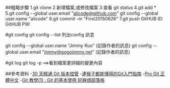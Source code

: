 ##粗略步驟
1.git clone
2.新增檔案,或修改檔案
3.查看 git status
4.git add *
5.git config --global user.email "alicode@github.com"
  git config --global user.name  "alicode"
6.git commit -m "First20150626"
7.git push 
GitHUB ID:
GitHUB PW:

#git config
git config --list   列出config 訊息

git config --global user.name "Jimmy Kuo" (記錄作者的訊息)
git config --global user.email "jimmy@gogojimmy.net" (記錄作者的訊息)

#git log
git log -p    ==>看到檔案更詳細的變更內容

##參考資料
-[30 天精通 Git 版本控管](https://github.com/doggy8088/Learn-Git-in-30-days)
-[連猴子都能懂得的Git入門指南](http://backlogtool.com/git-guide/tw/)
-[Pro Git 正體中文](http://git-scm.com/book/zh-tw/v1)
-[Git 教學(1) : Git 的基本使用 好麻煩部落格](http://gogojimmy.net/2012/01/17/how-to-use-git-1-git-basic/)
